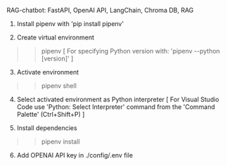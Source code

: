 RAG-chatbot: FastAPI, OpenAI API, LangChain, Chroma DB, RAG

1. Install pipenv with 'pip install pipenv'  

2. Create virtual environment   
>> pipenv 
[ For specifying Python version with: 'pipenv --python [version]' ]

3. Activate environment
>> pipenv shell

4. Select activated environment as Python interpreter 
[ For Visual Studio Code use 'Python: Select Interpreter' command from the 'Command Palette' (Ctrl+Shift+P) ]

5. Install dependencies  
>> pipenv install

6. Add OPENAI API key in ./config/.env file
 